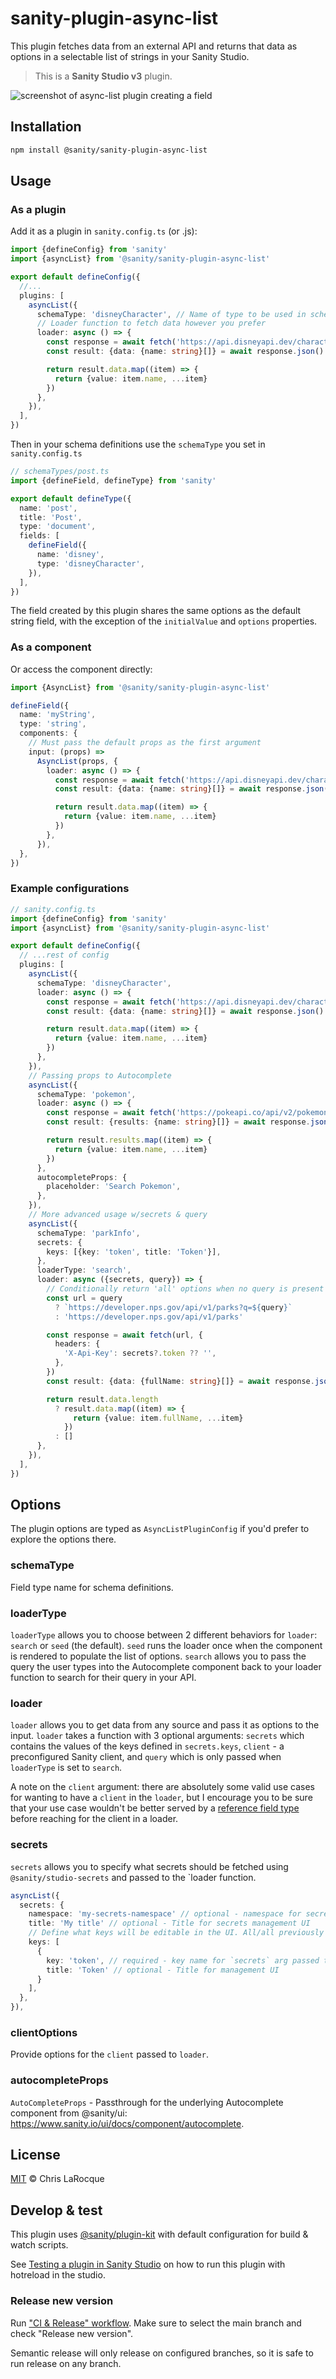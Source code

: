 # sanity-plugin-async-list

This plugin fetches data from an external API and returns that data as options in a selectable list of strings in your Sanity Studio.

> This is a **Sanity Studio v3** plugin.

![screenshot of async-list plugin creating a field](./assets/async-list-screenshot.png 'async-list in action')

## Installation

```sh
npm install @sanity/sanity-plugin-async-list
```

## Usage

### As a plugin

Add it as a plugin in `sanity.config.ts` (or .js):

```ts
import {defineConfig} from 'sanity'
import {asyncList} from '@sanity/sanity-plugin-async-list'

export default defineConfig({
  //...
  plugins: [
    asyncList({
      schemaType: 'disneyCharacter', // Name of type to be used in schema definitions
      // Loader function to fetch data however you prefer
      loader: async () => {
        const response = await fetch('https://api.disneyapi.dev/character')
        const result: {data: {name: string}[]} = await response.json()

        return result.data.map((item) => {
          return {value: item.name, ...item}
        })
      },
    }),
  ],
})
```

Then in your schema definitions use the `schemaType` you set in `sanity.config.ts`

```ts
// schemaTypes/post.ts
import {defineField, defineType} from 'sanity'

export default defineType({
  name: 'post',
  title: 'Post',
  type: 'document',
  fields: [
    defineField({
      name: 'disney',
      type: 'disneyCharacter',
    }),
  ],
})
```

The field created by this plugin shares the same options as the default string field, with the exception of the `initialValue` and `options` properties.

### As a component

Or access the component directly:

```ts
import {AsyncList} from '@sanity/sanity-plugin-async-list'

defineField({
  name: 'myString',
  type: 'string',
  components: {
    // Must pass the default props as the first argument
    input: (props) =>
      AsyncList(props, {
        loader: async () => {
          const response = await fetch('https://api.disneyapi.dev/character')
          const result: {data: {name: string}[]} = await response.json()

          return result.data.map((item) => {
            return {value: item.name, ...item}
          })
        },
      }),
  },
})
```

### Example configurations

```ts
// sanity.config.ts
import {defineConfig} from 'sanity'
import {asyncList} from '@sanity/sanity-plugin-async-list'

export default defineConfig({
  // ...rest of config
  plugins: [
    asyncList({
      schemaType: 'disneyCharacter',
      loader: async () => {
        const response = await fetch('https://api.disneyapi.dev/character')
        const result: {data: {name: string}[]} = await response.json()

        return result.data.map((item) => {
          return {value: item.name, ...item}
        })
      },
    }),
    // Passing props to Autocomplete
    asyncList({
      schemaType: 'pokemon',
      loader: async () => {
        const response = await fetch('https://pokeapi.co/api/v2/pokemon?limit=50&offset=0')
        const result: {results: {name: string}[]} = await response.json()

        return result.results.map((item) => {
          return {value: item.name, ...item}
        })
      },
      autocompleteProps: {
        placeholder: 'Search Pokemon',
      },
    }),
    // More advanced usage w/secrets & query
    asyncList({
      schemaType: 'parkInfo',
      secrets: {
        keys: [{key: 'token', title: 'Token'}],
      },
      loaderType: 'search',
      loader: async ({secrets, query}) => {
        // Conditionally return 'all' options when no query is present
        const url = query
          ? `https://developer.nps.gov/api/v1/parks?q=${query}`
          : 'https://developer.nps.gov/api/v1/parks'

        const response = await fetch(url, {
          headers: {
            'X-Api-Key': secrets?.token ?? '',
          },
        })
        const result: {data: {fullName: string}[]} = await response.json()

        return result.data.length
          ? result.data.map((item) => {
              return {value: item.fullName, ...item}
            })
          : []
      },
    }),
  ],
})
```

## Options

The plugin options are typed as `AsyncListPluginConfig` if you'd prefer to explore the options there.

### schemaType

Field type name for schema definitions.

### loaderType

`loaderType` allows you to choose between 2 different behaviors for `loader`: `search` or `seed` (the default). `seed` runs the loader once when the component is rendered to populate the list of options. `search` allows you to pass the query the user types into the Autocomplete component back to your loader function to search for their query in your API.

### loader

`loader` allows you to get data from any source and pass it as options to the input. `loader` takes a function with 3 optional arguments: `secrets` which contains the values of the keys defined in `secrets.keys`, `client` - a preconfigured Sanity client, and `query` which is only passed when `loaderType` is set to `search`.

A note on the `client` argument: there are absolutely some valid use cases for wanting to have a `client` in the `loader`, but I encourage you to be sure that your use case wouldn't be better served by a [reference field type](https://www.sanity.io/docs/reference-type) before reaching for the client in a loader.

### secrets

`secrets` allows you to specify what secrets should be fetched using `@sanity/studio-secrets` and passed to the `loader function.

```ts
asyncList({
  secrets: {
    namespace: 'my-secrets-namespace' // optional - namespace for secrets previously saved with @sanity/studio-secrets
    title: 'My title' // optional - Title for secrets management UI
    // Define what keys will be editable in the UI. All/all previously saved secrets in the namespace will be passed to the `loader` function
    keys: [
      {
        key: 'token', // required - key name for `secrets` arg passed to loader
        title: 'Token' // optional - Title for management UI
      }
    ],
  },
}),
```

### clientOptions

Provide options for the `client` passed to `loader`.

### autocompleteProps

`AutoCompleteProps` - Passthrough for the underlying Autocomplete component from @sanity/ui: https://www.sanity.io/ui/docs/component/autocomplete.

## License

[MIT](LICENSE) © Chris LaRocque

## Develop & test

This plugin uses [@sanity/plugin-kit](https://github.com/sanity-io/plugin-kit)
with default configuration for build & watch scripts.

See [Testing a plugin in Sanity Studio](https://github.com/sanity-io/plugin-kit#testing-a-plugin-in-sanity-studio)
on how to run this plugin with hotreload in the studio.

### Release new version

Run ["CI & Release" workflow](TODO/actions/workflows/main.yml).
Make sure to select the main branch and check "Release new version".

Semantic release will only release on configured branches, so it is safe to run release on any branch.
